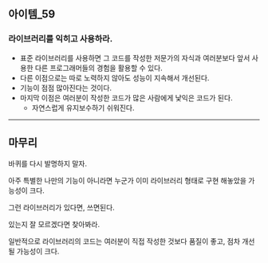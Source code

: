 ## 아이템_59

### 라이브러리를 익히고 사용하라.

- 표준 라이브러리를 사용하면 그 코드를 작성한 저문가의 자식과 여러분보다 앞서 사용한 다른 프로그래머들의 경험을 활용할 수 있다.
- 다른 이점으로는 따로 노력하지 않아도 성능이 지속해서 개선된다.
- 기능이 점점 많아진다는 것이다.
- 마지막 이점은 여러분이 작성한 코드가 많은 사람에게 낯익은 코드가 된다.
  - 자연스럽게 유지보수하기 쉬워진다.





---

## 마무리

바퀴를 다시 발명하지 말자.

아주 특별한 나만의 기능이 아니라면 누군가 이미 라이브러리 형태로 구현 해놓았을 가능성이 크다.

그런 라이브러리가 있다면, 쓰면된다.

있는지 잘 모르겠다면 찾아봐라.

일반적으로 라이브러리의 코드는 여러분이 직접 작성한 것보다 품질이 좋고, 점차 개선될 가능성이 크다.
